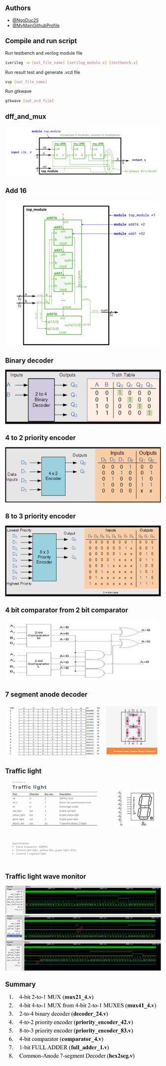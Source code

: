 
## Authors

- [@NgoDuc25](https://github.com/NgoMinhDuc25)
- [@MyMainGithubProfile](https://github.com/NgoDuc2505)

## Compile and run script

Run testbench and verilog module file
```bash
iverilog -o [out_file_name] [verilog_module.v] [testbench.v]
```
Run result test and generate .vcd file
```bash
vvp [out_file_name]    
```
Run gtkwave
```bash
gtkwave [out_vcd_file]  
```


## dff_and_mux

![Schematic](img/b1.jpg)

## Add 16 

![Schematic](img/b2.jpg)

## Binary decoder 

![Schematic](img/2to4decoder.png)

## 4 to 2 priority encoder 

![Schematic](img/4x2Encoder.png)

## 8 to 3 priority encoder 

![Schematic](img/8to3encoder.png)

## 4 bit comparator from 2 bit comparator

![Schematic](img/4bit_comparator.png)

## 7 segment anode decoder

![Schematic](img/anode7seg_detail.png)

## Traffic light

![Schematic](img/traffic.jpg)

## Traffic light wave monitor

![Schematic](img/traffic_light_wave1.png)
![Schematic](img/traffic_light_wave2.png)
![Schematic](img/traffic_light_wave3.png)

## Summary

![Schematic](img/bt.jpg)